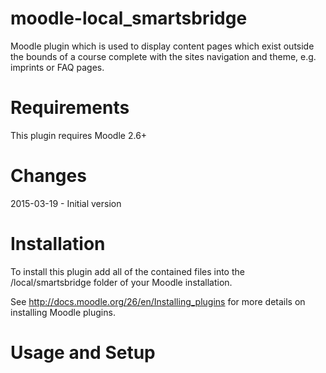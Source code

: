 moodle-local_smartsbridge
========================

Moodle plugin which is used to display content pages which exist outside the bounds of a course complete with the sites navigation and theme, e.g. imprints or FAQ pages.

Requirements
============

This plugin requires Moodle 2.6+

Changes
=======

2015-03-19 - Initial version

Installation
============

To install this plugin add all of the contained files into the /local/smartsbridge folder of your Moodle installation.

See http://docs.moodle.org/26/en/Installing_plugins for more details on installing Moodle plugins.

Usage and Setup
===============
